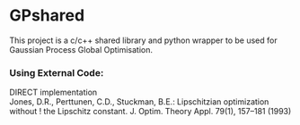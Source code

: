<h1>GPshared</h1>

<p>This project is a c/c++ shared library and python wrapper to be used for Gaussian Process Global Optimisation.</p>

<h3>Using External Code:</h3>
<p>DIRECT implementation<BR> Jones, D.R., Perttunen, C.D., Stuckman, B.E.: Lipschitzian optimization without 
!    the Lipschitz constant. J. Optim. Theory Appl. 79(1), 157–181 (1993)</p>